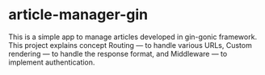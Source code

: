 # article-manager-gin
This is a simple app to manage articles developed in gin-gonic framework. This project explains concept Routing — to handle various URLs, Custom rendering — to handle the response format, and Middleware — to implement authentication. 
